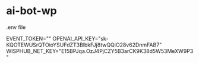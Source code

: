 # ai-bot-wp

.env file 

EVENT_TOKEN=""
OPENAI_API_KEY="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"
WISPHUB_NET_KEY="E15BPJqa.OzJ4PjCZY5B3arCK9K38d5W53MeXW9P3"